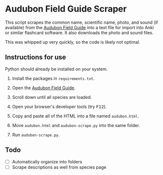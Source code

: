# Audubon Field Guide Scraper

This script scrapes the common name, scientific name, photo, and sound (if available) from the [Audubon Field Guide](https://www.audubon.org/bird-guide?field_bird_family_tid=All&field_bird_region_tid=All) into a text file for import into Anki or similar flashcard software. It also downloads the photo and sound files.

This was whipped up very quickly, so the code is likely not optimal.

## Instructions for use

Python should already be installed on your system.

1. Install the packages in `requirements.txt`.

2. Open the [Audubon Field Guide](https://www.audubon.org/bird-guide?field_bird_family_tid=All&field_bird_region_tid=All).

3. Scroll down until all species are loaded.

4. Open your browser's developer tools (try <kbd>F12</kbd>).

5. Copy and paste all of the HTML into a file named `audubon.html`.

6. Move `audubon.html` and `audubon-scrape.py` into the same folder.

7. Run `audubon-scrape.py`.

## Todo

- [ ] Automatically organize into folders
- [ ] Scrape descriptions as well from species page
